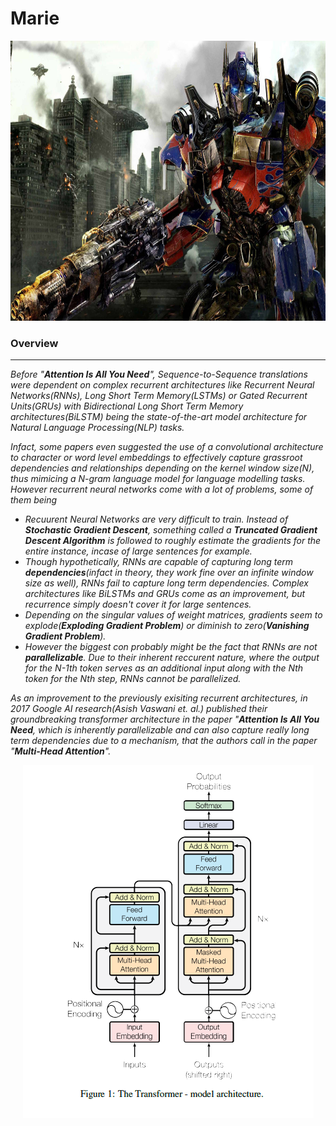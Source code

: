 # **Marie**

<p align="center">
  <img width="700" height="448" src="https://github.com/tuhinnn-py/Marie/blob/main/utils/Transformer.jpg">
</p>

### **Overview** 
---
*Before "**Attention Is All You Need**", Sequence-to-Sequence translations were dependent on complex recurrent architectures like Recurrent Neural Networks(RNNs), Long Short Term Memory(LSTMs) or Gated Recurrent Units(GRUs) with Bidirectional Long Short Term Memory architectures(BiLSTM) being the state-of-the-art model architecture for Natural Language Processing(NLP) tasks.* 

*Infact, some papers even suggested the use of a convolutional architecture to character or word level embeddings to effectively capture grassroot dependencies and relationships depending on the kernel window size(N), thus mimicing a N-gram language model for language modelling tasks. 
However recurrent neural networks come with a lot of problems, some of them being*

- *Recuurent Neural Networks are very difficult to train. Instead of **Stochastic Gradient Descent**, something called a **Truncated Gradient Descent Algorithm** is followed to roughly estimate the gradients for the entire instance, incase of large sentences for example.*
- *Though hypothetically, RNNs are capable of capturing long term **dependencies**(infact in theory, they work fine over an infinite window size as well), RNNs fail to capture long term dependencies. Complex architectures like BiLSTMs and GRUs come as an improvement, but recurrence simply doesn't cover it for large sentences.*
- *Depending on the singular values of weight matrices, gradients seem to explode(**Exploding Gradient Problem**) or diminish to zero(**Vanishing Gradient Problem**).*
- *However the biggest con probably might be the fact that RNNs are not **parallelizable**. Due to their inherent reccurent nature, where the output for the N-1th token serves as an additional input along with the Nth token for the Nth step, RNNs cannot be parallelized.*

*As an improvement to the previously exisiting recurrent architectures, in 2017 Google AI research(Asish Vaswani et. al.) published their groundbreaking transformer architecture in the paper "**Attention Is All You Need**, which is inherently parallelizable and can also capture really long term dependencies due to a mechanism, that the authors call in the paper "**Multi-Head Attention**".*

<p align="center">
  <img width="465" height="565" src="https://github.com/tuhinnn-py/Marie/blob/main/utils/Transformer.png">
</p>
